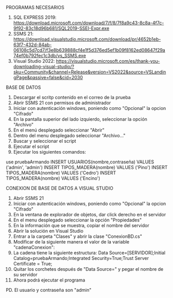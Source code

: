 PROGRAMAS NECESARIOS
1. SQL EXPRESS 2019: https://download.microsoft.com/download/7/f/8/7f8a9c43-8c8a-4f7c-9f92-83c18d96b681/SQL2019-SSEI-Expr.exe
2. SSMS 21: https://download.visualstudio.microsoft.com/download/pr/4652b1eb-63f7-432d-84ab-06108c5d7cd7/f3e8b639888cf4e1f5d376ed5ef1b09f8162ed08647f29a74ef0b792fec1c3db/vs_SSMS.exe
3. Visual Studio 2022: https://visualstudio.microsoft.com/es/thank-you-downloading-visual-studio/?sku=Community&channel=Release&version=VS2022&source=VSLandingPage&passive=false&cid=2030

BASE DE DATOS
1. Descargar el scritp contenido en el correo de la prueba
2. Abrir SSMS 21 con permisos de administrador
3. Iniciar con autenticación windows, poniendo como "Opcional" la opcion "Cifrado"
4. En la pantalla superior del lado izquierdo, seleccionar la opción "Archivo"
5. En el menú desplegado seleccionar "Abrir"
6. Dentro del menu desplegado seleccionar "Archivo..."
7. Buscar y seleccionar el script
8. Ejecutar el script
9. Ejecutar los siguientes comandos:

  use pruebaArmando
  INSERT USUARIOS(nombre,contraseña) VALUES ('admin', 'admin')
  INSERT TIPOS_MADERA(nombre) VALUES ('Pino')
  INSERT TIPOS_MADERA(nombre) VALUES ('Cedro')
  INSERT TIPOS_MADERA(nombre) VALUES ('Encino')

CONEXION DE BASE DE DATOS A VISUAL STUDIO
1. Abrir SSMS 21
2. Iniciar con autenticación windows, poniendo como "Opcional" la opcion "Cifrado"
3. En la ventana de explorador de objetos, dar click derecho en el servidor
4. En el menu desplegado seleccionar la opción "Propiedades"
5. En la información que se muestra, copiar el nombre del servidor
6. Abrir la solución en Visual Studio
7. Entrar a la carpeta "Clases" y abrir la clase "ConexionBD.cs"
8. Modificar de la siguiente manera el valor de la variable "cadenaConexion":
  1. La cadena tiene la siguiente estructura:
   Data Source=[SERVIDOR];Initial Catalog=pruebaArmando;Integrated Security=True;Trust Server Certificate = True;
  2. Quitar los corchetes después de "Data Source=" y pegar el nombre de su servidor
9. Ahora podrá ejecutar el programa

PD. El usuario y contraseña son "admin"


   
